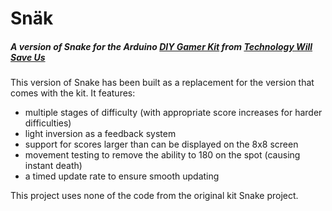 # Snäk
##### A version of Snake for the Arduino [DIY Gamer Kit](https://www.techwillsaveus.com/shop/diy-gamer-kit/) from [Technology Will Save Us](http://www.techwillsaveus.com)

This version of Snake has been built as a replacement for the version that comes with the kit.
It features:

+ multiple stages of difficulty (with appropriate score increases for harder difficulties)
+ light inversion as a feedback system
+ support for scores larger than can be displayed on the 8x8 screen
+ movement testing to remove the ability to 180 on the spot (causing instant death)
+ a timed update rate to ensure smooth updating

This project uses none of the code from the original kit Snake project.
